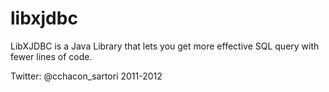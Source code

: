 libxjdbc
========

LibXJDBC is a Java Library that lets you get more effective SQL query with fewer lines of code.



Twitter:
@cchacon_sartori
2011-2012